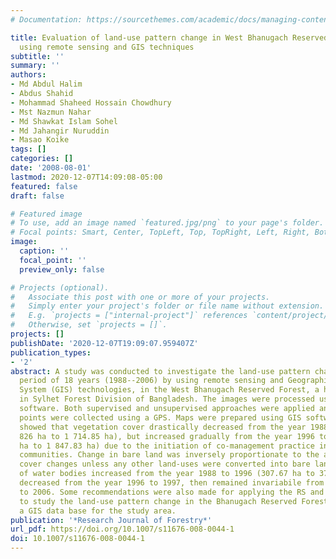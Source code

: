 ```yaml
---
# Documentation: https://sourcethemes.com/academic/docs/managing-content/

title: Evaluation of land-use pattern change in West Bhanugach Reserved Forest, Bangladesh,
  using remote sensing and GIS techniques
subtitle: ''
summary: ''
authors:
- Md Abdul Halim
- Abdus Shahid
- Mohammad Shaheed Hossain Chowdhury
- Mst Nazmun Nahar
- Md Shawkat Islam Sohel
- Md Jahangir Nuruddin
- Masao Koike
tags: []
categories: []
date: '2008-08-01'
lastmod: 2020-12-07T14:09:08-05:00
featured: false
draft: false

# Featured image
# To use, add an image named `featured.jpg/png` to your page's folder.
# Focal points: Smart, Center, TopLeft, Top, TopRight, Left, Right, BottomLeft, Bottom, BottomRight.
image:
  caption: ''
  focal_point: ''
  preview_only: false

# Projects (optional).
#   Associate this post with one or more of your projects.
#   Simply enter your project's folder or file name without extension.
#   E.g. `projects = ["internal-project"]` references `content/project/deep-learning/index.md`.
#   Otherwise, set `projects = []`.
projects: []
publishDate: '2020-12-07T19:09:07.959407Z'
publication_types:
- '2'
abstract: A study was conducted to investigate the land-use pattern change over a
  period of 18 years (1988--2006) by using remote sensing and Geographical Information
  System (GIS) technologies, in the West Bhanugach Reserved Forest, a hill forest,
  in Sylhet Forest Division of Bangladesh. The images were processed using ERDAS Imagine
  software. Both supervised and unsupervised approaches were applied and ground control
  points were collected using a GPS. Maps were prepared using GIS software. Results
  showed that vegetation cover drastically decreased from the year 1988 to 1996 (1
  826 ha to 1 714.85 ha), but increased gradually from the year 1996 to 2006 (1 714.85
  ha to 1 847.83 ha) due to the initiation of co-management practice involving local
  communities. Change in bare land was inversely proportionate to the amount of vegetation
  cover changes unless any other land-uses were converted into bare land. The area
  of water bodies increased from the year 1988 to 1996 (307.67 ha to 379.53 ha), but
  decreased from the year 1996 to 1997, then remained invariabile from the year 1997
  to 2006. Some recommendations were also made for applying the RS and GIS techniques
  to study the land-use pattern change in the Bhanugach Reserved Forest and to create
  a GIS data base for the study area.
publication: '*Research Journal of Forestry*'
url_pdf: https://doi.org/10.1007/s11676-008-0044-1
doi: 10.1007/s11676-008-0044-1
---
```

